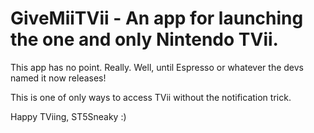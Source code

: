 # GiveMiiTVii - An app for launching the one and only Nintendo TVii.

This app has no point. Really. Well, until Espresso or whatever the devs named it now releases!

This is one of only ways to access TVii without the notification trick.

Happy TViing, ST5Sneaky :)
